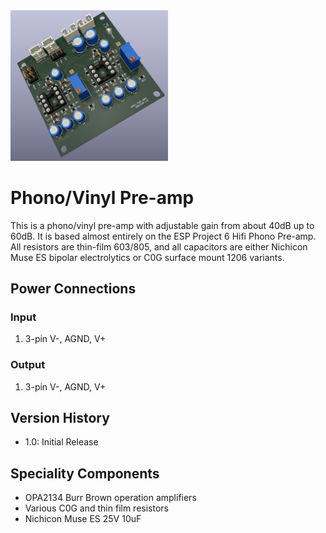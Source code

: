 <img src="screenshot.png" width="50%">

# Phono/Vinyl Pre-amp

This is a phono/vinyl pre-amp with adjustable gain from about 40dB up to 60dB. It is based almost entirely on the ESP Project 6 Hifi Phono Pre-amp.  All resistors are thin-film 603/805, and all capacitors are either Nichicon Muse ES bipolar electrolytics or C0G surface mount 1206 variants.

## Power Connections

### Input 

1. 3-pin V-, AGND, V+

### Output 

1. 3-pin V-, AGND, V+

## Version History

- 1.0: Initial Release

## Speciality Components

* OPA2134 Burr Brown operation amplifiers
* Various C0G and thin film resistors
* Nichicon Muse ES 25V 10uF
